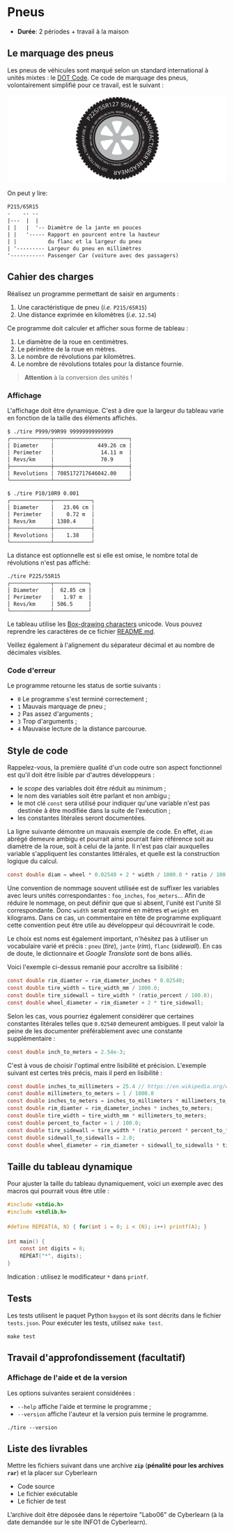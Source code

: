 # Pneus

- **Durée**: 2 périodes + travail à la maison

## Le marquage des pneus

Les pneus de véhicules sont marqué selon un standard international à unités mixtes : le [DOT Code](https://en.wikipedia.org/wiki/Tire_code). Ce code de marquage des pneus, volontairement simplifié pour ce travail, est le suivant :

![](tire.svg)

On peut y lire:

```text
P215/65R15
-    -- --
|---  |  |
| |   |  '-- Diamètre de la jante en pouces
| |   '----- Rapport en pourcent entre la hauteur
| |          du flanc et la largeur du pneu
| '--------- Largeur du pneu en millimètres
'----------- Passenger Car (voiture avec des passagers)
```

## Cahier des charges

Réalisez un programme permettant de saisir en arguments :

1. Une caractéristique de pneu (*i.e.* `P215/65R15`)
2. Une distance exprimée en kilomètres (*i.e.* `12.54`)

Ce programme doit calculer et afficher sous forme de tableau :

1. Le diamètre de la roue en centimètres.
2. Le périmètre de la roue en mètres.
3. Le nombre de révolutions par kilomètres.
4. Le nombre de révolutions totales pour la distance fournie.

> **Attention** à la conversion des unités !

### Affichage

L'affichage doit être dynamique. C'est à dire que la largeur du tableau varie en fonction de la taille des éléments affichés.

```text
$ ./tire P999/99R99 99999999999999
┌─────────────┬────────────────────────┐
│ Diameter    │              449.26 cm │
│ Perimeter   │               14.11 m  │
│ Revs/km     │               70.9     │
├─────────────┼────────────────────────┤
│ Revolutions │ 7085172717646042.00    │
└─────────────┴────────────────────────┘
```

```text
$ ./tire P10/10R9 0.001
┌─────────────┬────────────┐
│ Diameter    │   23.06 cm │
│ Perimeter   │    0.72 m  │
│ Revs/km     │ 1380.4     │
├─────────────┼────────────┤
│ Revolutions │    1.38    │
└─────────────┴────────────┘
```

La distance est optionnelle est si elle est omise, le nombre total de révolutions n'est pas affiché:

```text
./tire P225/55R15
┌─────────────┬───────────┐
│ Diameter    │  62.85 cm │
│ Perimeter   │   1.97 m  │
│ Revs/km     │ 506.5     │
└─────────────┴───────────┘
```

Le tableau utilise les [Box-drawing characters](https://en.wikipedia.org/wiki/Box-drawing_character) unicode. Vous pouvez reprendre les caractères de ce fichier [README.md](README.md).

Veillez également à l'alignement du séparateur décimal et au nombre de décimales visibles.

### Code d'erreur

Le programme retourne les status de sortie suivants :

- `0` Le programme s'est terminé correctement ;
- `1` Mauvais marquage de pneu ;
- `2` Pas assez d'arguments ;
- `3` Trop d'arguments ;
- `4` Mauvaise lecture de la distance parcourue.

## Style de code

Rappelez-vous, la première qualité d'un code outre son aspect fonctionnel est qu'il doit être lisible par d'autres développeurs :

- le *scope* des variables doit être réduit au minimum ;
- le nom des variables soit être parlant et non ambigu ;
- le mot clé `const` sera utilisé pour indiquer qu'une variable n'est pas destinée à être modifiée dans la suite de l'exécution ;
- les constantes litérales seront documentées.

La ligne suivante démontre un mauvais exemple de code. En effet, `diam` abrégé demeure ambigu et pourrait ainsi pourrait faire référence soit au diamètre de la roue, soit à celui de la jante. Il n'est pas clair auxquelles variable s'appliquent les constantes littérales, et quelle est la construction logique du calcul.

```c
const double diam = wheel * 0.02540 + 2 * width / 1000.0 * ratio / 100.;
```

Une convention de nommage souvent utilisée est de suffixer les variables avec leurs unités correspondantes : `foo_inches`, `foo_meters`... Afin de réduire le nommage, on peut définir que que si absent, l'unité est l'unité SI correspondante. Donc `width` serait exprimé en mètres et `weight` en kilograms. Dans ce cas, un commentaire en tête de programme expliquant cette convention peut être utile au développeur qui découvrirait le code.

Le choix est noms est également important, n'hésitez pas à utiliser un vocabulaire varié et précis : `pneu` (*tire*), `jante` (*rim*), `flanc` (*sidewall*). En cas de doute, le dictionnaire et *Google Translate* sont de bons alliés.

Voici l'exemple ci-dessus remanié pour accroître sa lisibilité :

```c
const double rim_diamter = rim_diameter_inches * 0.02540;
const double tire_width = tire_width_mm / 1000.0;
const double tire_sidewall = tire_width * (ratio_percent / 100.0);
const double wheel_diameter = rim_diameter + 2 * tire_sidewall;
```

Selon les cas, vous pourriez également considérer que certaines constantes litérales telles que `0.02540` demeurent ambigues. Il peut valoir la peine de les documenter préférablement avec une constante supplémentaire :

```c
const double inch_to_meters = 2.54e-3;
```

C'est à vous de choisir l'optimal entre lisibilité et précision. L'exemple suivant est certes très précis, mais il perd en lisibilité :

```c
const double inches_to_millimeters = 25.4 // https://en.wikipedia.org/wiki/Inch
const double millimeters_to_meters = 1 / 1000.0
const double inches_to_meters = inches_to_millimeters * millimeters_to_meters;
const double rim_diamter = rim_diameter_inches * inches_to_meters;
const double tire_width = tire_width_mm * millimeters_to_meters;
const double percent_to_factor = 1 / 100.0;
const double tire_sidewall = tire_width * (ratio_percent * percent_to_factor);
const double sidewall_to_sidewalls = 2.0;
const double wheel_diameter = rim_diameter + sidewall_to_sidewalls * tire_sidewall;
```
## Taille du tableau dynamique

Pour ajuster la taille du tableau dynamiquement, voici un exemple avec des macros qui pourrait vous être utile :

```c
#include <stdio.h>
#include <stdlib.h>

#define REPEAT(A, N) { for(int i = 0; i < (N); i++) printf(A); }

int main() {
    const int digits = 8;
    REPEAT("*", digits);    
}
```

Indication : utilisez le modificateur `*` dans `printf`.

## Tests

Les tests utilisent le paquet Python `baygon` et ils sont décrits dans le fichier `tests.json`. Pour exécuter les tests, utilisez `make test`.

```console
make test
```

## Travail d'approfondissement (facultatif)

### Affichage de l'aide et de la version

Les options suivantes seraient considérées :

- `--help` affiche l'aide et termine le programme ;
- `--version` affiche l'auteur et la version puis termine le programme.

```console
./tire --version
```

## Liste des livrables

Mettre les fichiers suivant dans une archive **`zip`** (**pénalité pour les archives `rar`**) et la placer sur Cyberlearn
-  Code source
-  Le fichier exécutable
-  Le fichier de test

L’archive doit être déposée dans le répertoire "Labo06" de Cyberlearn (à la date
demandée sur le site INFO1 de Cyberlearn).
